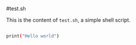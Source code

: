 #test.sh

This is the content of `test.sh`, a simple shell script.

```bash

print("Hello world")
```
